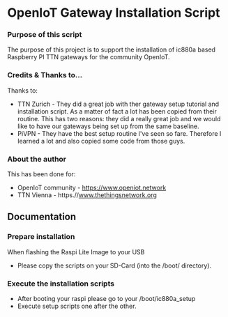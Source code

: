 # OpenIoT Gateway Installation Script

### Purpose of this script ###
The purpose of this project is to support the installation of ic880a based Raspberry PI TTN gateways for the community OpenIoT.

### Credits & Thanks to... ###
Thanks to:
* TTN Zurich - They did a great job with ther gateway setup tutorial and installation script. As a matter of fact a lot has been copied from their routine. This has two reasons: they did a really great job and we would like to have our gateways being set up from the same baseline.
* PiVPN - They have the best setup routine I've seen so fare. Therefore I learned a lot and also copied some code from those guys.

### About the author ###
This has been done for:
* OpenIoT community - https://www.openiot.network
* TTN Vienna - https.//www.thethingsnetwork.org

## Documentation ##

### Prepare installation ###
When flashing the Raspi Lite Image to your USB
* Please copy the scripts on your SD-Card (into the /boot/ directory).

### Execute the installation scripts ###
* After booting your raspi please go to your /boot/ic880a_setup
* Execute setup scripts one after the other.

